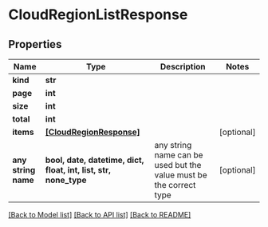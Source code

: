 # CloudRegionListResponse


## Properties
Name | Type | Description | Notes
------------ | ------------- | ------------- | -------------
**kind** | **str** |  | 
**page** | **int** |  | 
**size** | **int** |  | 
**total** | **int** |  | 
**items** | [**[CloudRegionResponse]**](CloudRegionResponse.md) |  | [optional] 
**any string name** | **bool, date, datetime, dict, float, int, list, str, none_type** | any string name can be used but the value must be the correct type | [optional]

[[Back to Model list]](../README.md#documentation-for-models) [[Back to API list]](../README.md#documentation-for-api-endpoints) [[Back to README]](../README.md)


